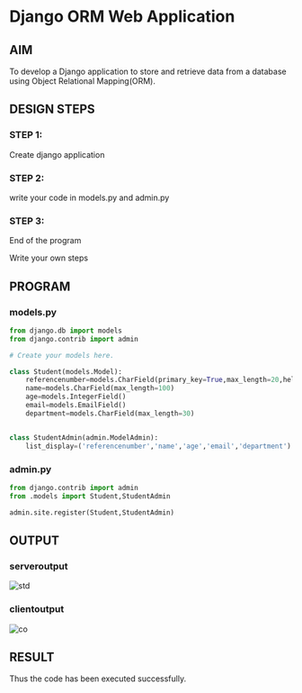 # Django ORM Web Application

## AIM
To develop a Django application to store and retrieve data from a database using Object Relational Mapping(ORM).

## DESIGN STEPS

### STEP 1:

Create django application

### STEP 2:

write your code in models.py and admin.py

### STEP 3:

End of the program

Write your own steps

## PROGRAM

### models.py

```python
from django.db import models
from django.contrib import admin

# Create your models here.

class Student(models.Model):
    referencenumber=models.CharField(primary_key=True,max_length=20,help_text="reference number")
    name=models.CharField(max_length=100)
    age=models.IntegerField()
    email=models.EmailField()
    department=models.CharField(max_length=30)


class StudentAdmin(admin.ModelAdmin):
    list_display=('referencenumber','name','age','email','department')
```

### admin.py

```python
from django.contrib import admin
from .models import Student,StudentAdmin

admin.site.register(Student,StudentAdmin)
```

## OUTPUT

### serveroutput
![std](https://user-images.githubusercontent.com/120539398/232966094-411cb8a1-83cc-45e6-bce3-a782548bd137.png)

### clientoutput
![co](https://user-images.githubusercontent.com/120539398/232966777-c05f84ac-802b-4201-a4ca-a6b4878b5287.png)


## RESULT
Thus the code has been executed successfully.
